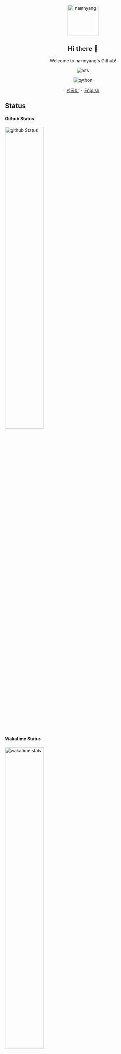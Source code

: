 <p align="center">
  <img width="100px" src="https://namnyang.live/assets/img/sample/d.png" align="center" alt="namnyang" />
  <h2 align="center">Hi there 🎉</h2>
  <p align="center">Welcome to namnyang's Github!</p>
</p>

<p align="center">
  <img src="https://hits.seeyoufarm.com/api/count/incr/badge.svg?url=https%3A%2F%2Fgithub.com%2Fnamnyang&count_bg=%230A95FF&title_bg=%23555555&icon=github.svg&icon_color=%23E7E7E7&title=Hits&edge_flat=false" alt="hits"/>
</p>

<p align="center">
  <img src="https://img.shields.io/badge/Python-informational?style=flat&logo=appveyor&logo=Python" alt="python"/>
</p>

<p align="center">
  <a href="/README_KR.md">한국어</a>
    &nbsp;·&nbsp;
  <a href="/README.md">English</a>
</p>

## Status
#### Github Status
<img align="center" width="50%" src="https://github-readme-stats.vercel.app/api?username=namnyang&show_icons=true&count_private=true&theme=gotham&bg_color=0D1117" alt="github Status">

#### Wakatime Status
<img align="center" width="50%" src="https://github-readme-stats.vercel.app/api/wakatime?username=namnyang&theme=gotham&bg_color=0D1117" alt="wakatime stats">

#### Top Language
<img align="center" width="50%" src="https://github-readme-stats.vercel.app/api/top-langs/?username=namnyang&langs_count=100&theme=gotham&layout=compact&bg_color=0D1117" alt="top Language">

## Links
- [Discord](https://discord.com/users/690148325604720660)
- [Email](mailto:namnyang0510@gmail.com)
- [Web](https://namnyang.live)
